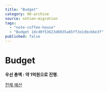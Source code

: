 ```yaml
---
title: "Budget"
category: 90-archive
source: notion-migration
tags:
  - "note-coffee-house"
  - "Budget 1dcd0f53623d8035a65ff3e1dbcb6e3f"
published: false
---
```


# Budget

**우선 총액 : 약 1억원으로 진행.**

[ 전체 예산](Budget/%EC%A0%84%EC%B2%B4%20%EC%98%88%EC%82%B0.csv)
